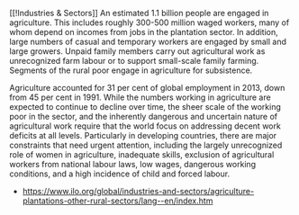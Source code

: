 [[!Industries & Sectors]]
An estimated 1.1 billion people are engaged in agriculture. This includes roughly 300-500 million waged workers, many of whom depend on incomes from jobs in the plantation sector. In addition, large numbers of casual and temporary workers are engaged by small and large growers. Unpaid family members carry out agricultural work as unrecognized farm labour or to support small-scale family farming. Segments of the rural poor engage in agriculture for subsistence.  
  
Agriculture accounted for 31 per cent of global employment in 2013, down from 45 per cent in 1991. While the numbers working in agriculture are expected to continue to decline over time, the sheer scale of the working poor in the sector, and the inherently dangerous and uncertain nature of agricultural work require that the world focus on addressing decent work deficits at all levels. Particularly in developing countries, there are major constraints that need urgent attention, including the largely unrecognized role of women in agriculture, inadequate skills, exclusion of agricultural workers from national labour laws, low wages, dangerous working conditions, and a high incidence of child and forced labour.

- https://www.ilo.org/global/industries-and-sectors/agriculture-plantations-other-rural-sectors/lang--en/index.htm